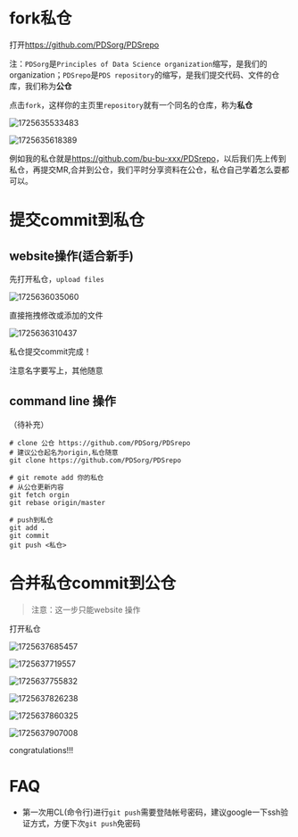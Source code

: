 # fork私仓

打开<https://github.com/PDSorg/PDSrepo>

注：`PDSorg`是`Principles of Data Science organization`缩写，是我们的organization；`PDSrepo`是`PDS repository`的缩写，是我们提交代码、文件的仓库，我们称为**公仓**

点击`fork`，这样你的主页里`repository`就有一个同名的仓库，称为**私仓**

![1725635533483](./assets/1725635533483.jpg)

![1725635618389](./assets/1725635618389.png)

例如我的私仓就是<https://github.com/bu-bu-xxx/PDSrepo>，以后我们先上传到私仓，再提交MR,合并到公仓，我们平时分享资料在公仓，私仓自己学着怎么耍都可以。

# 提交commit到私仓

## website操作(适合新手)

先打开私仓，`upload files`

![1725636035060](./assets/1725636035060.jpg)

直接拖拽修改或添加的文件

![1725636310437](./assets/1725636310437.jpg)

私仓提交commit完成！

注意名字要写上，其他随意

## command line 操作

（待补充）

```shell
# clone 公仓 https://github.com/PDSorg/PDSrepo
# 建议公仓起名为origin,私仓随意
git clone https://github.com/PDSorg/PDSrepo

# git remote add 你的私仓
# 从公仓更新内容
git fetch orgin 
git rebase origin/master

# push到私仓
git add .
git commit 
git push <私仓>

```



# 合并私仓commit到公仓

> 注意：这一步只能website 操作

打开私仓

![1725637685457](./assets/1725637685457.jpg)

![1725637719557](./assets/1725637719557.jpg)



![1725637755832](./assets/1725637755832.jpg)

![1725637826238](./assets/1725637826238.jpg)

![1725637860325](./assets/1725637860325.jpg)

![1725637907008](./assets/1725637907008.jpg)

congratulations!!!

# FAQ

* 第一次用CL(命令行)进行`git push`需要登陆帐号密码，建议google一下ssh验证方式，方便下次`git push`免密码